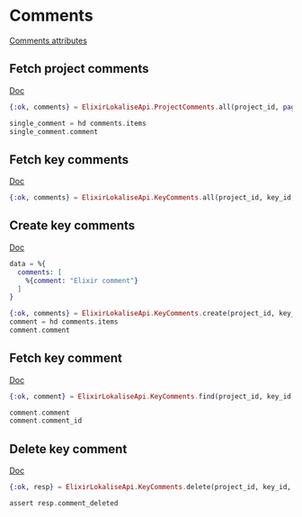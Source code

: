 # Comments

[Comments attributes](https://app.lokalise.com/api2docs/curl/#resource-comments)

## Fetch project comments

[Doc](https://app.lokalise.com/api2docs/curl/#transition-list-project-comments-get)

```elixir
{:ok, comments} = ElixirLokaliseApi.ProjectComments.all(project_id, page: 2, limit: 1)

single_comment = hd comments.items
single_comment.comment
```

## Fetch key comments

[Doc](https://app.lokalise.com/api2docs/curl/#transition-list-key-comments-get)

```elixir
{:ok, comments} = ElixirLokaliseApi.KeyComments.all(project_id, key_id, limit: 1, page: 2)
```

## Create key comments

[Doc](https://app.lokalise.com/api2docs/curl/#transition-create-comments-post)

```elixir
data = %{
  comments: [
    %{comment: "Elixir comment"}
  ]
}

{:ok, comments} = ElixirLokaliseApi.KeyComments.create(project_id, key_id, data)
comment = hd comments.items
comment.comment
```

## Fetch key comment

[Doc](https://app.lokalise.com/api2docs/curl/#transition-retrieve-a-comment-get)

```elixir
{:ok, comment} = ElixirLokaliseApi.KeyComments.find(project_id, key_id, comment_id)

comment.comment
comment.comment_id
```

## Delete key comment

[Doc](https://app.lokalise.com/api2docs/curl/#transition-delete-a-comment-delete)

```elixir
{:ok, resp} = ElixirLokaliseApi.KeyComments.delete(project_id, key_id, comment_id)

assert resp.comment_deleted
```

